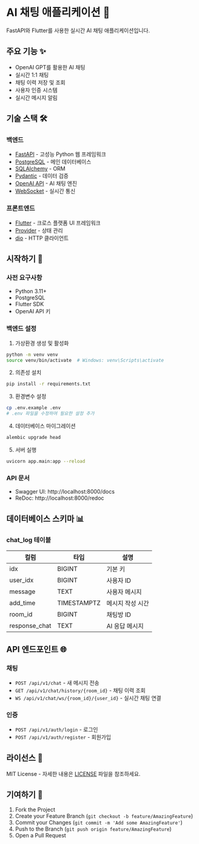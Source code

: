 # AI 채팅 애플리케이션 🤖

FastAPI와 Flutter를 사용한 실시간 AI 채팅 애플리케이션입니다.

## 주요 기능 ✨

- OpenAI GPT를 활용한 AI 채팅
- 실시간 1:1 채팅
- 채팅 이력 저장 및 조회
- 사용자 인증 시스템
- 실시간 메시지 알림

## 기술 스택 🛠

### 백엔드
- [FastAPI](https://fastapi.tiangolo.com/) - 고성능 Python 웹 프레임워크
- [PostgreSQL](https://www.postgresql.org/) - 메인 데이터베이스
- [SQLAlchemy](https://www.sqlalchemy.org/) - ORM
- [Pydantic](https://pydantic-docs.helpmanual.io/) - 데이터 검증
- [OpenAI API](https://openai.com/) - AI 채팅 엔진
- [WebSocket](https://websockets.readthedocs.io/) - 실시간 통신

### 프론트엔드
- [Flutter](https://flutter.dev/) - 크로스 플랫폼 UI 프레임워크
- [Provider](https://pub.dev/packages/provider) - 상태 관리
- [dio](https://pub.dev/packages/dio) - HTTP 클라이언트

## 시작하기 🚀

### 사전 요구사항
- Python 3.11+
- PostgreSQL
- Flutter SDK
- OpenAI API 키

### 백엔드 설정

1. 가상환경 생성 및 활성화
```bash
python -m venv venv
source venv/bin/activate  # Windows: venv\Scripts\activate
```

2. 의존성 설치
```bash
pip install -r requirements.txt
```

3. 환경변수 설정
```bash
cp .env.example .env
# .env 파일을 수정하여 필요한 설정 추가
```

4. 데이터베이스 마이그레이션
```bash
alembic upgrade head
```

5. 서버 실행
```bash
uvicorn app.main:app --reload
```

### API 문서
- Swagger UI: http://localhost:8000/docs
- ReDoc: http://localhost:8000/redoc

## 데이터베이스 스키마 📊

### chat_log 테이블
| 컬럼 | 타입 | 설명 |
|------|------|------|
| idx | BIGINT | 기본 키 |
| user_idx | BIGINT | 사용자 ID |
| message | TEXT | 사용자 메시지 |
| add_time | TIMESTAMPTZ | 메시지 작성 시간 |
| room_id | BIGINT | 채팅방 ID |
| response_chat | TEXT | AI 응답 메시지 |

## API 엔드포인트 🌐

### 채팅
- `POST /api/v1/chat` - 새 메시지 전송
- `GET /api/v1/chat/history/{room_id}` - 채팅 이력 조회
- `WS /api/v1/chat/ws/{room_id}/{user_id}` - 실시간 채팅 연결

### 인증
- `POST /api/v1/auth/login` - 로그인
- `POST /api/v1/auth/register` - 회원가입

## 라이선스 📝

MIT License - 자세한 내용은 [LICENSE](LICENSE) 파일을 참조하세요.

## 기여하기 🤝

1. Fork the Project
2. Create your Feature Branch (`git checkout -b feature/AmazingFeature`)
3. Commit your Changes (`git commit -m 'Add some AmazingFeature'`)
4. Push to the Branch (`git push origin feature/AmazingFeature`)
5. Open a Pull Request
